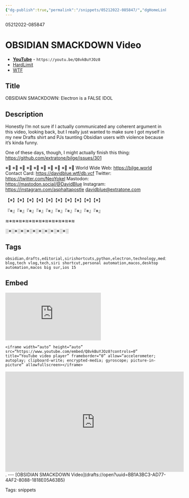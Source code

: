 ```yaml
---
{"dg-publish":true,"permalink":"/snippets/05212022-085847/","dgHomeLink":true,"dgPassFrontmatter":false}
---
```


05212022-085847

# OBSIDIAN SMACKDOWN Video
- [**YouTube**](https://youtu.be/Q8vkBuYJOz8) - `https://youtu.be/Q8vkBuYJOz8`
- [HardLimit](https://video.hardlimit.com/w/9FtbJQ68Y4b9KA8KY27SgH?loop=1&autoplay=1&warningTitle=0&controls=0&peertubeLink=0)
- [WTF](https://davidblue.wtf/drafts/BB1A3BC3-AD77-4AF2-8088-1818E05A63B5.html)

<canvas height="212" width="212" style="box-sizing: border-box; caret-color: rgb(0, 0, 0); color: rgb(0, 0, 0); font-family: &quot;Source Sans Pro&quot;, sans-serif; font-size: 14px; font-style: normal; font-variant-caps: normal; font-weight: 400; letter-spacing: normal; orphans: auto; text-align: start; text-indent: 0px; text-transform: none; white-space: normal; widows: auto; word-spacing: 0px; -webkit-tap-highlight-color: rgba(0, 0, 0, 0); -webkit-text-size-adjust: 100%; -webkit-text-stroke-width: 0px; text-decoration: none; height: 212px; width: 212px;"></canvas>

## Title
OBSIDIAN SMACKDOWN: Electron is a FALSE IDOL

## Description

Honestly I’m not sure if I actually communicated any coherent argument in this video, looking back, but I really just wanted to make sure I got myself in my new Drafts shirt and PJs taunting Obsidian users with violence because it’s kinda funny. 

One of these days, though, I might actually finish this thing: https://github.com/extratone/bilge/issues/301

※⃣   ※⃣   ※⃣   ※⃣   ※⃣   ※⃣   ※⃣   ※⃣   ※⃣   ※⃣
World Wide Web: https://bilge.world 
Contact Card: https://davidblue.wtf/db.vcf
Twitter: https://twitter.com/NeoYokel 
Mastodon: https://mastodon.social/@DavidBlue 
Instagram: https://instagram.com/asphaltapostle
davidblue@extratone.com 

【※】【※】【※】【※】【※】【※】【※】【※】【※】【※】

『※』『※』『※』『※』『※』『※』『※』『※』『※』『※』

≋※≋※≋※≋※≋※≋※≋※≋※≋※≋※≋

░※░※░※░※░※░※░※░※░※░※░

## Tags

```
obsidian,drafts,editorial,sirishortcuts,python,electron,technology,media,software,ios,smartphones,tech blog,tech vlog,tech,siri shortcut,personal automation,macos,desktop automation,macos big sur,ios 15
```

## Embed

<iframe width="auto" height="auto" src="https://www.youtube.com/embed/Q8vkBuYJOz8?controls=0" title="YouTube video player" frameborder="0" allow="accelerometer; autoplay; clipboard-write; encrypted-media; gyroscope; picture-in-picture" allowfullscreen></iframe>

```
<iframe width=“auto” height=“auto” src=“https://www.youtube.com/embed/Q8vkBuYJOz8?controls=0” title=“YouTube video player” frameborder=“0” allow=“accelerometer; autoplay; clipboard-write; encrypted-media; gyroscope; picture-in-picture” allowfullscreen></iframe>
```

<iframe title="OBSIDIAN SMACKDOWN: Electron is a FALSE IDOL" width="560" height="315" src="https://video.hardlimit.com/videos/embed/464bdea8-00b1-4efc-99a5-30cec468efd7?loop=1&amp;autoplay=1&amp;warningTitle=0&amp;controls=0&amp;peertubeLink=0" frameborder="0" allowfullscreen="" sandbox="allow-same-origin allow-scripts allow-popups"></iframe>.
---
[OBSIDIAN SMACKDOWN Video](drafts://open?uuid=BB1A3BC3-AD77-4AF2-8088-1818E05A63B5)

Tags:
  snippets